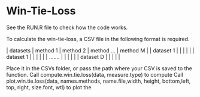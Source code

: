 # Win-Tie-Loss

See the RUN.R file to check how the code works.

To calculate the win-tie-loss, a CSV file in the following format is required.

| datasets  | method 1 | method 2 | method ... | method M |
| dataset 1 |          |          |            |          |
| dataset 1 |          |          |            |          |
| .......   |          |          |            |          |
| dataset D |          |          |            |          |
 
Place it in the CSVs folder, or pass the path where your CSV is saved to the function.
Call compute.win.tie.loss(data, measure.type) to compute
Call plot.win.tie.loss(data, names.methods, name.file,width, height, bottom,left, top, right, size.font, wtl) to plot the 
